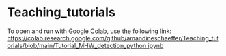 # Teaching_tutorials

To open and run with Google Colab, use the following link:
https://colab.research.google.com/github/amandineschaeffer/Teaching_tutorials/blob/main/Tutorial_MHW_detection_python.ipynb 
